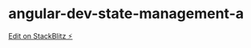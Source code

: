# angular-dev-state-management-a

[Edit on StackBlitz ⚡️](https://stackblitz.com/edit/angular-dev-state-management-a)